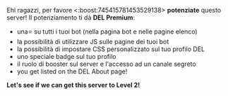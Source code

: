 Ehi ragazzi, per favore <:boost:745415781453529138> **potenziate** questo server! Il potenziamento ti dà **DEL Premium**:
- una⭐ su tutti i tuoi bot (nella pagina bot e nelle pagine elenco)
- la possibilità di utilizzare JS sulle pagine dei tuoi bot
- la possibilità di impostare CSS personalizzato sul tuo profilo DEL
- uno speciale badge sul tuo profilo
- il ruolo di booster sul server e l'accesso ad un canale segreto
- you get listed on the DEL About page!

__Let's see if we can get this server to Level 2!__